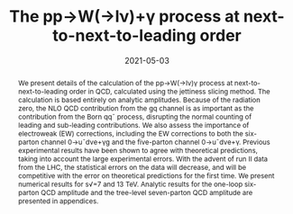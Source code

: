 ---
title: "The pp→W(→lν)+γ process at next-to-next-to-leading order"
authors:
- John M. Campbell,
- admin
- R. Keith Ellis
- Satyajit Seth
date: "2021-05-03"
doi: ""

# Schedule page publish date (NOT publication's date).
publishDate: ""

# Publication type.
# Legend: 0 = Uncategorized; 1 = Conference paper; 2 = Journal article;
# 3 = Preprint / Working Paper; 4 = Report; 5 = Book; 6 = Book section;
# 7 = Thesis; 8 = Patent
publication_types: ["2"]

# Publication name and optional abbreviated publication name.
publication: ""
publication_short: ""

abstract: "We present details of the calculation of the pp→W(→lν)γ process at next-to-next-to-leading order in QCD, calculated using the jettiness slicing method. The calculation is based entirely on analytic amplitudes. Because of the radiation zero, the NLO QCD contribution from the gq channel is as important as the contribution from the Born qq¯ process, disrupting the normal counting of leading and sub-leading contributions. We also assess the importance of electroweak (EW) corrections, including the EW corrections to both the six-parton channel 0→u¯dνe+γg and the five-parton channel 0→u¯dνe+γ. Previous experimental results have been shown to agree with theoretical predictions, taking into account the large experimental errors. With the advent of run II data from the LHC, the statistical errors on the data will decrease, and will be competitive with the error on theoretical predictions for the first time. We present numerical results for s√=7 and 13 TeV. Analytic results for the one-loop six-parton QCD amplitude and the tree-level seven-parton QCD amplitude are presented in appendices."

# Summary. An optional shortened abstract.
summary: 

tags:
- Scattering Amplitudes
- Phenomenology
featured: true

links:
- icon: arxiv
  icon_pack: ai
  name: arXiv:2105.00954
  url: https://arxiv.org/abs/2105.00954
- icon: inspire
  icon_pack: ai
  name: inspire1861752
  url: https://inspirehep.net/literature/1861752
- icon: springer
  icon_pack: ai
  name: JHEP 07 (2021) 079
  url: https://doi.org/10.1007/JHEP07(2021)079
  
---